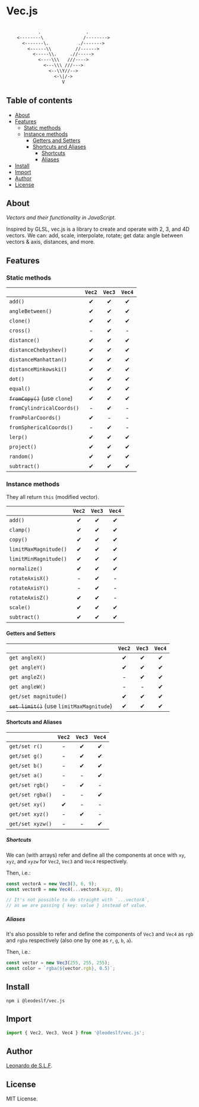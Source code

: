 # Vec.js

```txt

            .                 .
    <--------\               /-------->
      <-------\.           ./------->
        <------\\         //------>
          <-----\\.     .//----->
            <----\\\   ///---->
              <---\\\ ///--->
                <--\\Y//-->
                  <-\|/->
                     V

```

## Table of contents

* [About](#about)
* [Features](#features)
  * [Static methods](#static-methods)
  * [Instance methods](#instance-methods)
    * [Getters and Setters](#getters-and-setters)
    * [Shortcuts and Aliases](#shortcuts-and-aliases)
      * [Shortcuts](#shortcuts)
      * [Aliases](#aliases)
* [Install](#install)
* [Import](#import)
* [Author](#author)
* [License](#license)

## About

*Vectors and their functionality in JavaScript*.

Inspired by GLSL, vec.js is a library to create and operate with 2, 3, and 4D vectors. We can: add, scale, interpolate, rotate; get data: angle between vectors & axis, distances, and more.

## Features

### Static methods

|| `Vec2` | `Vec3` | `Vec4`
--- | :-: | :-: | :-:
`add()` | ✔ | ✔ | ✔
`angleBetween()` | ✔ | ✔ | ✔
`clone()` | ✔ | ✔ | ✔
`cross()` | - | ✔ | -
`distance()` | ✔ | ✔ | ✔
`distanceChebyshev()` | ✔ | ✔ | ✔
`distanceManhattan()` | ✔ | ✔ | ✔
`distanceMinkowski()` | ✔ | ✔ | ✔
`dot()` | ✔ | ✔ | ✔
`equal()` | ✔ | ✔ | ✔
~~`fromCopy()`~~ (use `clone`) | ✔ | ✔ | ✔
`fromCylindricalCoords()` | - | ✔ | -
`fromPolarCoords()` | ✔ | - | -
`fromSphericalCoords()` | - | ✔ | -
`lerp()` | ✔ | ✔ | ✔
`project()` | ✔ | ✔ | ✔
`random()` | ✔ | ✔ | ✔
`subtract()` | ✔ | ✔ | ✔

### Instance methods

They all return `this` (modified vector).

|| `Vec2` | `Vec3` | `Vec4`
--- | :-: | :-: | :-:
`add()` | ✔ | ✔ | ✔
`clamp()` | ✔ | ✔ | ✔
`copy()` | ✔ | ✔ | ✔
`limitMaxMagnitude()` | ✔ | ✔ | ✔
`limitMinMagnitude()` | ✔ | ✔ | ✔
`normalize()` | ✔ | ✔ | ✔
`rotateAxisX()` | - | ✔ | -
`rotateAxisY()` | - | ✔ | -
`rotateAxisZ()` | ✔ | ✔ | -
`scale()` | ✔ | ✔ | ✔
`subtract()` | ✔ | ✔ | ✔

#### Getters and Setters

|| `Vec2` | `Vec3` | `Vec4`
--- | :-: | :-: | :-:
`get angleX()` | ✔ | ✔ | ✔
`get angleY()` | ✔ | ✔ | ✔
`get angleZ()` | - | ✔ | ✔
`get angleW()` | - | - | ✔
`get/set magnitude()` | ✔ | ✔ | ✔
~~`set limit()`~~ (use `limitMaxMagnitude`) | ✔ | ✔ | ✔

#### Shortcuts and Aliases

|| `Vec2` | `Vec3` | `Vec4`
--- | :-: | :-: | :-:
`get/set r()` | - | ✔ | ✔
`get/set g()` | - | ✔ | ✔
`get/set b()` | - | ✔ | ✔
`get/set a()` | - | - | ✔
`get/set rgb()` | - | ✔ | -
`get/set rgba()` | - | - | ✔
`get/set xy()` | ✔ | - | -
`get/set xyz()` | - | ✔ | -
`get/set xyzw()` | - | - | ✔

##### Shortcuts

We can (with arrays) refer and define all the components at once with `xy`, `xyz`, and `xyzw` for `Vec2`, `Vec3` and `Vec4` respectively.

Then, i.e.:

```javascript
const vectorA = new Vec3(3, 6, 9);
const vectorB = new Vec4(...vectorA.xyz, 0);

// It's not possible to do straight with `...vectorA`,
// as we are passing { key: value } instead of value.
```

##### Aliases

It's also possible to refer and define the components of `Vec3` and `Vec4` as `rgb` and `rgba` respectively (also one by one as `r`, `g`, `b`, `a`).

Then, i.e.:

```javascript
const vector = new Vec3(255, 255, 255);
const color = `rgba(${vector.rgb}, 0.5)`;
```

## Install

```shell
npm i @leodeslf/vec.js
```

## Import

```javascript
import { Vec2, Vec3, Vec4 } from '@leodeslf/vec.js';
```

## Author

[Leonardo de S.L.F](https://github.com/leodeslf "GitHub profile").

## License

MIT License.
